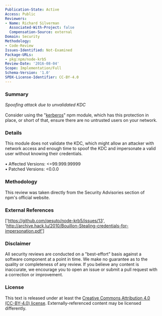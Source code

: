 ```yaml
---
Publication-State: Active
Access: Public
Reviewers:
- Name: Richard Silverman
  Associated-With-Project: false
  Compensation-Source: external
Domain: Security
Methodology:
- Code-Review
Issues-Identified: Not-Examined
Package-URLs:
- pkg:npm/node-krb5
Review-Date: '2016-08-04'
Scope: Implementation/Full
Schema-Version: '1.0'
SPDX-License-Identifier: CC-BY-4.0
---
```

### Summary
*Spoofing attack due to unvalidated KDC*<br><br>Consider using the "[kerberos](https://www.npmjs.com/package/kerberos)" npm module, which has this protection in place, or short of that, ensure there are no untrusted users on your network.
### Details
This module does not validate the KDC, which might allow an attacker with network access and enough time to spoof the KDC and impersonate a valid user without knowing their credentials.
<br><br>• Affected Versions: <=99.999.99999
<br>• Patched Versions: <0.0.0
### Methodology
This review was taken directly from the Security Advisories section of npm's official website.
### External References
['https://github.com/qesuto/node-krb5/issues/13', 'http://archive.hack.lu/2010/Bouillon-Stealing-credentials-for-impersonation.pdf']
### Disclaimer
All security reviews are conducted on a "best-effort" basis against a software component at a point in time. We make no guarantee as to the quality or completeness of any review. If you believe any content is inaccurate, we encourage you to open an issue or submit a pull request with a correction or improvement.
### License
This text is released under at least the [Creative Commons Attribution 4.0 (CC-BY-4.0) license](https://creativecommons.org/licenses/by/4.0/legalcode.txt). Externally-referenced content may be licensed differently.
